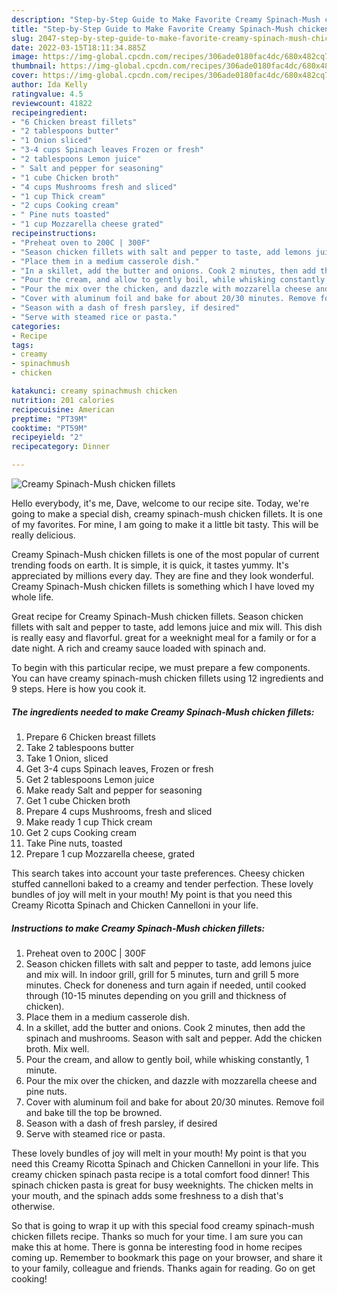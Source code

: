```yaml
---
description: "Step-by-Step Guide to Make Favorite Creamy Spinach-Mush chicken fillets"
title: "Step-by-Step Guide to Make Favorite Creamy Spinach-Mush chicken fillets"
slug: 2047-step-by-step-guide-to-make-favorite-creamy-spinach-mush-chicken-fillets
date: 2022-03-15T18:11:34.885Z
image: https://img-global.cpcdn.com/recipes/306ade0180fac4dc/680x482cq70/creamy-spinach-mush-chicken-fillets-recipe-main-photo.jpg
thumbnail: https://img-global.cpcdn.com/recipes/306ade0180fac4dc/680x482cq70/creamy-spinach-mush-chicken-fillets-recipe-main-photo.jpg
cover: https://img-global.cpcdn.com/recipes/306ade0180fac4dc/680x482cq70/creamy-spinach-mush-chicken-fillets-recipe-main-photo.jpg
author: Ida Kelly
ratingvalue: 4.5
reviewcount: 41822
recipeingredient:
- "6 Chicken breast fillets"
- "2 tablespoons butter"
- "1 Onion sliced"
- "3-4 cups Spinach leaves Frozen or fresh"
- "2 tablespoons Lemon juice"
- " Salt and pepper for seasoning"
- "1 cube Chicken broth"
- "4 cups Mushrooms fresh and sliced"
- "1 cup Thick cream"
- "2 cups Cooking cream"
- " Pine nuts toasted"
- "1 cup Mozzarella cheese grated"
recipeinstructions:
- "Preheat oven to 200C | 300F"
- "Season chicken fillets with salt and pepper to taste, add lemons juice and mix will. In indoor grill, grill for 5 minutes, turn and grill 5 more minutes. Check for doneness and turn again if needed, until cooked through (10-15 minutes depending on you grill and thickness of chicken)."
- "Place them in a medium casserole dish."
- "In a skillet, add the butter and onions. Cook 2 minutes, then add the spinach and mushrooms. Season with salt and pepper. Add the chicken broth. Mix well."
- "Pour the cream, and allow to gently boil, while whisking constantly, 1 minute."
- "Pour the mix over the chicken, and dazzle with mozzarella cheese and pine nuts."
- "Cover with aluminum foil and bake for about 20/30 minutes. Remove foil and bake till the top be browned."
- "Season with a dash of fresh parsley, if desired"
- "Serve with steamed rice or pasta."
categories:
- Recipe
tags:
- creamy
- spinachmush
- chicken

katakunci: creamy spinachmush chicken 
nutrition: 201 calories
recipecuisine: American
preptime: "PT39M"
cooktime: "PT59M"
recipeyield: "2"
recipecategory: Dinner

---
```



![Creamy Spinach-Mush chicken fillets](https://img-global.cpcdn.com/recipes/306ade0180fac4dc/680x482cq70/creamy-spinach-mush-chicken-fillets-recipe-main-photo.jpg)

Hello everybody, it's me, Dave, welcome to our recipe site. Today, we're going to make a special dish, creamy spinach-mush chicken fillets. It is one of my favorites. For mine, I am going to make it a little bit tasty. This will be really delicious.

Creamy Spinach-Mush chicken fillets is one of the most popular of current trending foods on earth. It is simple, it is quick, it tastes yummy. It's appreciated by millions every day. They are fine and they look wonderful. Creamy Spinach-Mush chicken fillets is something which I have loved my whole life.

Great recipe for Creamy Spinach-Mush chicken fillets. Season chicken fillets with salt and pepper to taste, add lemons juice and mix will. This dish is really easy and flavorful. great for a weeknight meal for a family or for a date night. A rich and creamy sauce loaded with spinach and.


To begin with this particular recipe, we must prepare a few components. You can have creamy spinach-mush chicken fillets using 12 ingredients and 9 steps. Here is how you cook it.

<!--inarticleads1-->

##### The ingredients needed to make Creamy Spinach-Mush chicken fillets:

1. Prepare 6 Chicken breast fillets
1. Take 2 tablespoons butter
1. Take 1 Onion, sliced
1. Get 3-4 cups Spinach leaves, Frozen or fresh
1. Get 2 tablespoons Lemon juice
1. Make ready  Salt and pepper for seasoning
1. Get 1 cube Chicken broth
1. Prepare 4 cups Mushrooms, fresh and sliced
1. Make ready 1 cup Thick cream
1. Get 2 cups Cooking cream
1. Take  Pine nuts, toasted
1. Prepare 1 cup Mozzarella cheese, grated


This search takes into account your taste preferences. Cheesy chicken stuffed cannelloni baked to a creamy and tender perfection. These lovely bundles of joy will melt in your mouth! My point is that you need this Creamy Ricotta Spinach and Chicken Cannelloni in your life. 

<!--inarticleads2-->

##### Instructions to make Creamy Spinach-Mush chicken fillets:

1. Preheat oven to 200C | 300F
1. Season chicken fillets with salt and pepper to taste, add lemons juice and mix will. In indoor grill, grill for 5 minutes, turn and grill 5 more minutes. Check for doneness and turn again if needed, until cooked through (10-15 minutes depending on you grill and thickness of chicken).
1. Place them in a medium casserole dish.
1. In a skillet, add the butter and onions. Cook 2 minutes, then add the spinach and mushrooms. Season with salt and pepper. Add the chicken broth. Mix well.
1. Pour the cream, and allow to gently boil, while whisking constantly, 1 minute.
1. Pour the mix over the chicken, and dazzle with mozzarella cheese and pine nuts.
1. Cover with aluminum foil and bake for about 20/30 minutes. Remove foil and bake till the top be browned.
1. Season with a dash of fresh parsley, if desired
1. Serve with steamed rice or pasta.


These lovely bundles of joy will melt in your mouth! My point is that you need this Creamy Ricotta Spinach and Chicken Cannelloni in your life. This creamy chicken spinach pasta recipe is a total comfort food dinner! This spinach chicken pasta is great for busy weeknights. The chicken melts in your mouth, and the spinach adds some freshness to a dish that's otherwise. 

So that is going to wrap it up with this special food creamy spinach-mush chicken fillets recipe. Thanks so much for your time. I am sure you can make this at home. There is gonna be interesting food in home recipes coming up. Remember to bookmark this page on your browser, and share it to your family, colleague and friends. Thanks again for reading. Go on get cooking!
